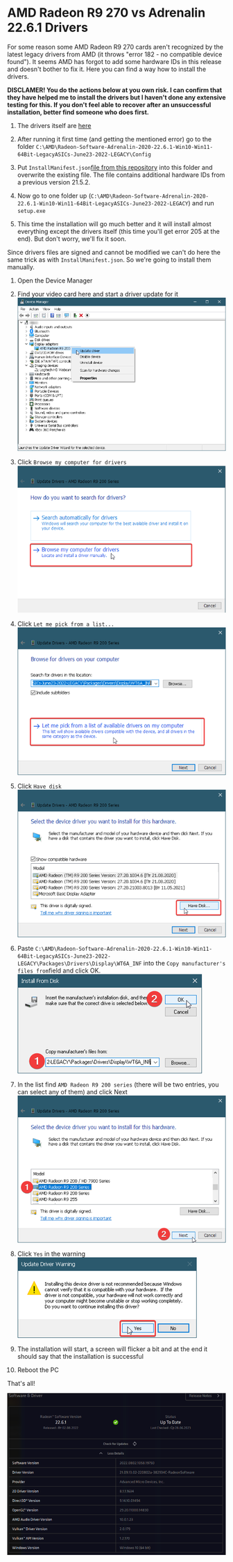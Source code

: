 ﻿# AMD Radeon R9 270 vs Adrenalin 22.6.1 Drivers

For some reason some AMD Radeon R9 270 cards aren't recognized by the latest legacy drivers from AMD (it throws "error 182 - no compatible device found"). It seems AMD has forgot to add some hardware IDs in this release and doesn't bother to fix it. Here you can find a way how to install the drivers.

**DISCLAMER! You do the actions below at you own risk. I can confirm that they have helped me to install the drivers but I haven't done any extensive testing for this. If you don't feel able to recover after an unsuccessful installation, better find someone who does first.**

1. The drivers itself are [here](https://www.amd.com/en/support/graphics/amd-radeon-r9-series/amd-radeon-r9-200-series/amd-radeon-r9-270)

2. After running it first time (and getting the mentioned error) go to the folder `C:\AMD\Radeon-Software-Adrenalin-2020-22.6.1-Win10-Win11-64Bit-LegacyASICs-June23-2022-LEGACY\Config`

3. Put `InstallManifest.json`[file from this repository](./Config/InstallManifest.json) into this folder and overwrite the existing file. The file contains additional hardware IDs from a previous version 21.5.2.

4. Now go to one folder up (`C:\AMD\Radeon-Software-Adrenalin-2020-22.6.1-Win10-Win11-64Bit-LegacyASICs-June23-2022-LEGACY`) and run `setup.exe`

5. This time the installation will go much better and it will install almost everything except the drivers itself (this time you'll get error 205 at the end). But don't worry, we'll fix it soon.

Since drivers files are signed and cannot be modified we can't do here the same trick as with `InstallManifest.json`. So we're going to install them manually.

1. Open the Device Manager

2. Find your video card here and start a driver update for it![ ](./images/Device_Manager.png)

3. Click `Browse my computer for drivers`![ ](./images/Update_Drivers_-_AMD_Radeon_R9_200_Series_1.png)

4. Click `Let me pick from a list...`![ ](./images/Update_Drivers_-_AMD_Radeon_R9_200_Series_2.png)

5. Click `Have disk`![ ](./images/Update_Drivers_-_AMD_Radeon_R9_200_Series_3.png)

6. Paste `C:\AMD\Radeon-Software-Adrenalin-2020-22.6.1-Win10-Win11-64Bit-LegacyASICs-June23-2022-LEGACY\Packages\Drivers\Display\WT6A_INF` into the `Copy manufacturer's files from`field and click OK.
   ![ ](./images/Install_From_Disk.png)

7. In the list find `AMD Radeon R9 200 series` (there will be two entries, you can select any of them) and click Next
   ![ ](./images/Update_Drivers_-_AMD_Radeon_R9_200_Series_4.png)

8. Click `Yes` in the warning
   ![ ](./images/Update_Driver_Warning.png)

9. The installation will start, a screen will flicker a bit and at the end it should say that the installation is successful

10. Reboot the PC

That's all!

![ ](./images/Radeon_Software_Drivers.png)
